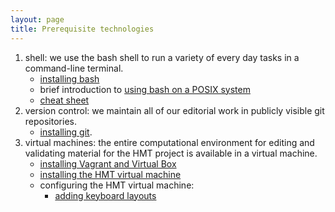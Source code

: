 ```yaml
---
layout: page
title: Prerequisite technologies
---
```






1. shell:   we use the bash shell to run a variety of every day tasks in a command-line terminal.
    - [installing bash](install-bash)
    - brief introduction to [using bash on a POSIX system](posix)
    - [cheat sheet](http://blog.harrylau.com/2008_06_01_archive.html)
2. version control: we maintain all of our editorial work in publicly visible git repositories.  
    -  [installing git](install-git).
3. virtual machines:  the entire computational environment for editing and validating material for the HMT project is available in a virtual machine.
    - [installing Vagrant and Virtual Box](install-vagrant-vb)
    - [installing the HMT virtual machine](install-hmt-vm)
    - configuring the HMT virtual machine:
        - [adding keyboard layouts](http://homermultitext.github.io/vm2015/keyboard/)



